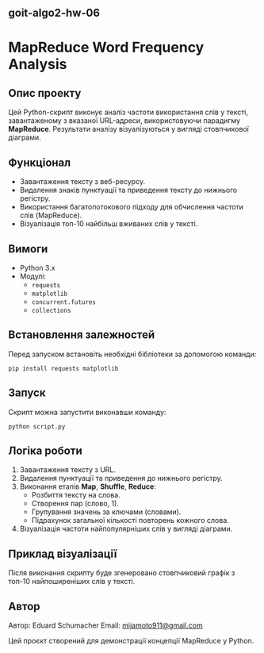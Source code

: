 ## goit-algo2-hw-06

# MapReduce Word Frequency Analysis

## Опис проекту

Цей Python-скрипт виконує аналіз частоти використання слів у тексті, завантаженому з вказаної URL-адреси, використовуючи парадигму **MapReduce**. Результати аналізу візуалізуються у вигляді стовпчикової діаграми.

## Функціонал

- Завантаження тексту з веб-ресурсу.
- Видалення знаків пунктуації та приведення тексту до нижнього регістру.
- Використання багатопотокового підходу для обчислення частоти слів (MapReduce).
- Візуалізація топ-10 найбільш вживаних слів у тексті.

## Вимоги

- Python 3.x
- Модулі:
  - `requests`
  - `matplotlib`
  - `concurrent.futures`
  - `collections`

## Встановлення залежностей

Перед запуском встановіть необхідні бібліотеки за допомогою команди:

```
pip install requests matplotlib
```

## Запуск

Скрипт можна запустити виконавши команду:

```
python script.py
```

## Логіка роботи

1. Завантаження тексту з URL.
2. Видалення пунктуації та приведення до нижнього регістру.
3. Виконання етапів **Map**, **Shuffle**, **Reduce**:
   - Розбиття тексту на слова.
   - Створення пар (слово, 1).
   - Групування значень за ключами (словами).
   - Підрахунок загальної кількості повторень кожного слова.
4. Візуалізація частоти найпопулярніших слів у вигляді діаграми.

## Приклад візуалізації

Після виконання скрипту буде згенеровано стовпчиковий графік з топ-10 найпоширеніших слів у тексті.

## Автор

Автор: Eduard Schumacher Email: mijamoto911@gmail.com

Цей проєкт створений для демонстрації концепції MapReduce у Python.
